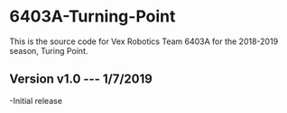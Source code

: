 # 6403A-Turning-Point
This is the source code for Vex Robotics Team 6403A for the 2018-2019 season, Turing Point.

Version v1.0 --- 1/7/2019
-
-Initial release
